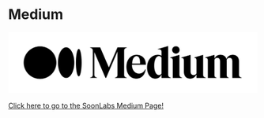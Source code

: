# Medium

<img src="../../.gitbook/assets/image (10) (1) (1).png" alt="" data-size="original">

[Click here to go to the SoonLabs Medium Page!](https://soonlabs.medium.com/)
